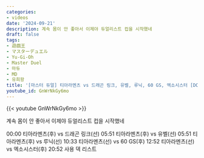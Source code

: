 ```yaml
---
categories:
- videos
date: '2024-09-21'
description: 계속 몸이 안 좋아서 이제야 듀얼리스트 컵을 시작했네
draft: false
tags:
- 遊戯王
- マスターデュエル
- Yu-Gi-Oh
- Master Duel
- 마듀
- MD
- 유희왕
title: '[마스터 듀얼] 티아라멘츠 vs 드래곤 링크, 유벨, 루닉, 60 GS, 엑소시스터 [DC 2024 SEP]'
youtube_id: GnWrNkGy6mo
---
```



{{< youtube GnWrNkGy6mo >}}

계속 몸이 안 좋아서 이제야 듀얼리스트 컵을 시작했네

00:00 티아라멘츠(후) vs 드래곤 링크(선)
05:51 티아라멘츠(후) vs 유벨(선)
05:51 티아라멘츠(후) vs 루닉(선)
10:33 티아라멘츠(선) vs 60 GS(후)
12:52 티아라멘츠(선) vs 엑소시스터(후)
20:52 사용 덱 리스트